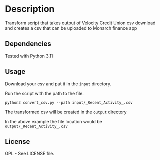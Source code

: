 # Description
Transform script that takes output of Velocity Credit Union csv download and creates a csv that can be uploaded to Monarch finance app

## Dependencies
Tested with Python 3.11

## Usage

Download your csv and put it in the `input` directory.

Run the script with the path to the file.

```python3 convert_csv.py --path input/_Recent_Activity_.csv```

The transformed csv will be created in the `output` directory

In the above  example the file location would be ```output/_Recent_Activity_.csv```

## License

GPL - See LICENSE file.




